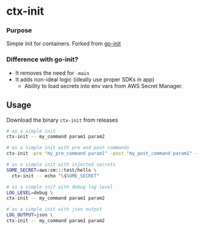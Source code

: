 # ctx-init

### Purpose

Simple init for containers. Forked from [go-init](https://github.com/adambkaplan/go-init/blob/main/README.md)

### Difference with go-init?

- It removes the need for `-main`
- It adds non-ideal logic (ideally use proper SDKs in app)
    - Ability to load secrets into env vars from AWS Secret Manager.

## Usage

Download the binary `ctx-init` from releases

```bash
# as a simple init
ctx-init -- my_command param1 param2

# as a simple init with pre and post commands
ctx-init -pre "my_pre_command param1" -post "my_post_command param1" -- my_command param1 param2

# as a simple init with injected secrets
SOME_SECRET=aws:sm:::test/hello \
  ctx-init -- echo "\$SOME_SECRET"

# as a simple init with debug log level
LOG_LEVEL=debug \
ctx-init -- my_command param1 param2

# as a simple init with json output
LOG_OUTPUT=json \
ctx-init -- my_command param1 param2
```